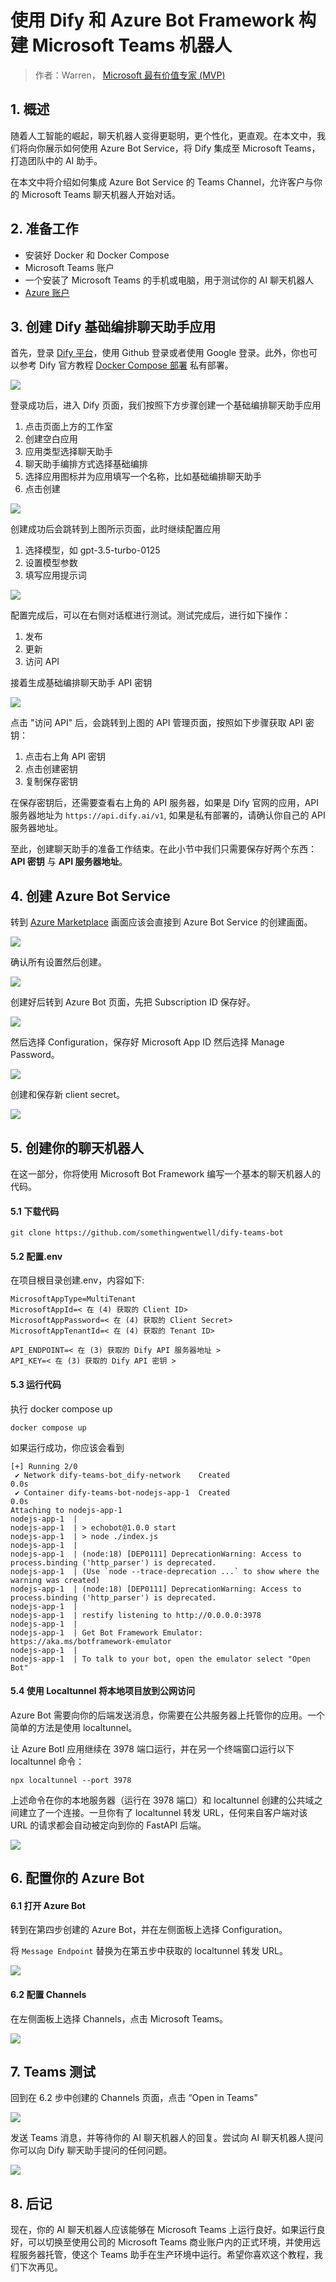 # 使用 Dify 和 Azure Bot Framework 构建 Microsoft Teams 机器人

> 作者：Warren， [Microsoft 最有价值专家 (MVP)](https://mvp.microsoft.com/en-US/mvp/profile/476f41d3-6bd1-ea11-a812-000d3a8dfe0d)

## 1. 概述

随着人工智能的崛起，聊天机器人变得更聪明，更个性化，更直观。在本文中，我们将向你展示如何使用 Azure Bot Service，将 Dify 集成至 Microsoft Teams，打造团队中的 AI 助手。

在本文中将介绍如何集成 Azure Bot Service 的 Teams Channel，允许客户与你的 Microsoft Teams 聊天机器人开始对话。

## 2. 准备工作

* 安装好 Docker 和 Docker Compose
* Microsoft Teams 账户
* 一个安装了 Microsoft Teams 的手机或电脑，用于测试你的 AI 聊天机器人
* [Azure 账户](https://azure.microsoft.com/en-us/free)

## 3. 创建 Dify 基础编排聊天助手应用

首先，登录 [Dify 平台](https://cloud.dify.ai/signin)，使用 Github 登录或者使用 Google 登录。此外，你也可以参考 Dify 官方教程 [Docker Compose 部署](https://docs.dify.ai/v/zh-hans/getting-started/install-self-hosted/docker-compose) 私有部署。

![](https://assets-docs.dify.ai/dify-enterprise-mintlify/zh_CN/learn-more/use-cases/08ece9f6dd15b6ba3c44eb187ea73bdd.jpeg)

登录成功后，进入 Dify 页面，我们按照下方步骤创建一个基础编排聊天助手应用

1. 点击页面上方的工作室
2. 创建空白应用
3. 应用类型选择聊天助手
4. 聊天助手编排方式选择基础编排
5. 选择应用图标并为应用填写一个名称，比如基础编排聊天助手
6. 点击创建

![](https://assets-docs.dify.ai/dify-enterprise-mintlify/zh_CN/learn-more/use-cases/312d1fbcd5c8f58ca41b9f8dc8131286.jpeg)

创建成功后会跳转到上图所示页面，此时继续配置应用

1. 选择模型，如 gpt-3.5-turbo-0125
2. 设置模型参数
3. 填写应用提示词

![](https://assets-docs.dify.ai/dify-enterprise-mintlify/zh_CN/learn-more/use-cases/410dc25f76beebf8659294b06c1a4d25.jpeg)

配置完成后，可以在右侧对话框进行测试。测试完成后，进行如下操作：

1. 发布
2. 更新
3. 访问 API

接着生成基础编排聊天助手 API 密钥

![](https://assets-docs.dify.ai/dify-enterprise-mintlify/zh_CN/learn-more/use-cases/de85ada57a6f1a0029486dbdaea62fcf.jpeg)

点击 "访问 API" 后，会跳转到上图的 API 管理页面，按照如下步骤获取 API 密钥：

1. 点击右上角 API 密钥
2. 点击创建密钥
3. 复制保存密钥

在保存密钥后，还需要查看右上角的 API 服务器，如果是 Dify 官网的应用，API 服务器地址为 `https://api.dify.ai/v1`, 如果是私有部署的，请确认你自己的 API 服务器地址。

至此，创建聊天助手的准备工作结束。在此小节中我们只需要保存好两个东西：**API 密钥** 与 **API 服务器地址**。

## 4. 创建 Azure Bot Service

转到 [Azure Marketplace](https://portal.azure.com/#view/Microsoft\_Azure\_Marketplace/GalleryItemDetailsBladeNopdl/id/Microsoft.AzureBot/selectionMode\~/false/resourceGroupId//resourceGroupLocation//dontDiscardJourney\~/false/selectedMenuId/home/launchingContext\~/%7B%22galleryItemId%22%3A%22Microsoft.AzureBot%22%2C%22source%22%3A%5B%22GalleryFeaturedMenuItemPart%22%2C%22VirtualizedTileDetails%22%5D%2C%22menuItemId%22%3A%22home%22%2C%22subMenuItemId%22%3A%22Search%20results%22%2C%22telemetryId%22%3A%22a09b3b54-129b-475f-bd39-d7285a272043%22%7D/searchTelemetryId/258b225f-e7d5-4744-bfe4-69fa701d9d5a) 画面应该会直接到 Azure Bot Service 的创建画面。

![](https://assets-docs.dify.ai/dify-enterprise-mintlify/zh_CN/learn-more/use-cases/4c3cc89a4ceb3e6cb9be70d4c74411e6.png)

确认所有设置然后创建。

![](https://assets-docs.dify.ai/dify-enterprise-mintlify/zh_CN/learn-more/use-cases/56cfee6b9f205cde4fc7880b137f2979.png)

创建好后转到 Azure Bot 页面，先把 Subscription ID 保存好。

![](https://assets-docs.dify.ai/dify-enterprise-mintlify/zh_CN/learn-more/use-cases/f1f0d8fd2f3396b75b3d9f7a94fb1534.png)

然后选择 Configuration，保存好 Microsoft App ID 然后选择 Manage Password。

![](https://assets-docs.dify.ai/dify-enterprise-mintlify/zh_CN/learn-more/use-cases/512ff24ff9ab8c1b45d580f70bdb1c78.png)

创建和保存新 client secret。

![](https://assets-docs.dify.ai/dify-enterprise-mintlify/zh_CN/learn-more/use-cases/aae10f6172de35c18456fde821e52635.png)

## 5. 创建你的聊天机器人

在这一部分，你将使用 Microsoft Bot Framework 编写一个基本的聊天机器人的代码。

#### 5.1 下载代码

```
git clone https://github.com/somethingwentwell/dify-teams-bot
```

#### 5.2 配置.env

在项目根目录创建.env，内容如下:

```
MicrosoftAppType=MultiTenant
MicrosoftAppId=< 在 (4) 获取的 Client ID>
MicrosoftAppPassword=< 在 (4) 获取的 Client Secret>
MicrosoftAppTenantId=< 在 (4) 获取的 Tenant ID>

API_ENDPOINT=< 在 (3) 获取的 Dify API 服务器地址 >
API_KEY=< 在 (3) 获取的 Dify API 密钥 >
```

#### 5.3 运行代码

执行 docker compose up

```
docker compose up
```

如果运行成功，你应该会看到

```
[+] Running 2/0
 ✔ Network dify-teams-bot_dify-network    Created                     0.0s 
 ✔ Container dify-teams-bot-nodejs-app-1  Created                     0.0s 
Attaching to nodejs-app-1
nodejs-app-1  | 
nodejs-app-1  | > echobot@1.0.0 start
nodejs-app-1  | > node ./index.js
nodejs-app-1  | 
nodejs-app-1  | (node:18) [DEP0111] DeprecationWarning: Access to process.binding ('http_parser') is deprecated.
nodejs-app-1  | (Use `node --trace-deprecation ...` to show where the warning was created)
nodejs-app-1  | (node:18) [DEP0111] DeprecationWarning: Access to process.binding ('http_parser') is deprecated.
nodejs-app-1  | 
nodejs-app-1  | restify listening to http://0.0.0.0:3978
nodejs-app-1  | 
nodejs-app-1  | Get Bot Framework Emulator: https://aka.ms/botframework-emulator
nodejs-app-1  | 
nodejs-app-1  | To talk to your bot, open the emulator select "Open Bot"
```

#### 5.4 使用 Localtunnel 将本地项目放到公网访问

Azure Bot 需要向你的后端发送消息，你需要在公共服务器上托管你的应用。一个简单的方法是使用 localtunnel。

让 Azure BotI 应用继续在 3978 端口运行，并在另一个终端窗口运行以下 localtunnel 命令：

```
npx localtunnel --port 3978
```

上述命令在你的本地服务器（运行在 3978 端口）和 localtunnel 创建的公共域之间建立了一个连接。一旦你有了 localtunnel 转发 URL，任何来自客户端对该 URL 的请求都会自动被定向到你的 FastAPI 后端。

![](https://assets-docs.dify.ai/dify-enterprise-mintlify/zh_CN/learn-more/use-cases/68b0342cca4d735de3a74a4c9425e0f6.png)

## 6. 配置你的 Azure Bot

#### 6.1 打开 Azure Bot

转到在第四步创建的 Azure Bot，并在左侧面板上选择 Configuration。

将 `Message Endpoint` 替换为在第五步中获取的 localtunnel 转发 URL。

![](https://assets-docs.dify.ai/dify-enterprise-mintlify/zh_CN/learn-more/use-cases/d1f58bff85717bc8ca7e1b6ce351f9e2.png)

#### 6.2 配置 Channels

在左侧面板上选择 Channels，点击 Microsoft Teams。

![](https://assets-docs.dify.ai/dify-enterprise-mintlify/zh_CN/learn-more/use-cases/5c7d0bca5b55cf06d68ebe02de2d78a5.png)

## 7. Teams 测试

回到在 6.2 步中创建的 Channels 页面，点击 “Open in Teams”

![](https://assets-docs.dify.ai/dify-enterprise-mintlify/zh_CN/learn-more/use-cases/cb598b85c0426d7fb83990c65d339382.png)

发送 Teams 消息，并等待你的 AI 聊天机器人的回复。尝试向 AI 聊天机器人提问你可以向 Dify 聊天助手提问的任何问题。

![](https://assets-docs.dify.ai/dify-enterprise-mintlify/zh_CN/learn-more/use-cases/9a2f3ff1551976eb3b0eb7eca884c494.png)

## 8. 后记

现在，你的 AI 聊天机器人应该能够在 Microsoft Teams 上运行良好。如果运行良好，可以切换至使用公司的 Microsoft Teams 商业账户内的正式环境，并使用远程服务器托管，使这个 Teams 助手在生产环境中运行。希望你喜欢这个教程，我们下次再见。

